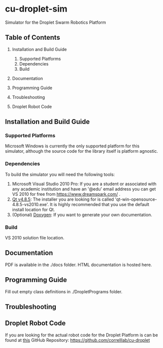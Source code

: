 cu-droplet-sim
==============

Simulator for the Droplet Swarm Robotics Platform

Table of Contents
-----------------

1.	Installation and Build Guide
	1. Supported Platforms
	1. Dependencies
	1. Build
	
1.	Documentation
1. 	Programming Guide
1. 	Troubleshooting
1. 	Droplet Robot Code


Installation and Build Guide
----------------------------
### Supported Platforms
Microsoft Windows is currently the only supported platform for this simulator, although the source code for the library itself is platform agnostic.

### Dependencies
To build the simulator you will need the following tools:

1. Microsoft Visual Studio 2010 Pro: If you are a student or associated with any academic institution and have an '@edu' email address you can get VS 2010 for free from https://www.dreamspark.com/ .
2. [Qt v4.8.5](http://download.qt-project.org/archive/qt/4.8/4.8.5/): The installer you are looking for is called 'qt-win-opensource-4.8.5-vs2010.exe'. It is highly recommended that you use the default install location for Qt.
3. (Optional) [Doxygen](http://www.stack.nl/~dimitri/doxygen/download.html): If you want to generate your own documentation.

### Build
VS 2010 solution file location.


Documentation
-------------
PDF is available in the ./docs folder. HTML documentation is hosted here.


Programming Guide
-----------------
Fill out empty class definitions in ./DropletPrograms folder.


Troubleshooting
---------------


Droplet Robot Code
------------------
If you are looking for the actual robot code for the Droplet Platform is can be found at [this](https://github.com/correlllab/cu-droplet) GitHub Repository: https://github.com/correlllab/cu-droplet
